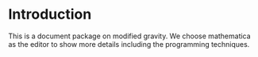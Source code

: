 ﻿# Introduction

This is a document package on modified gravity. We choose mathematica as the editor to show more details including the programming techniques.